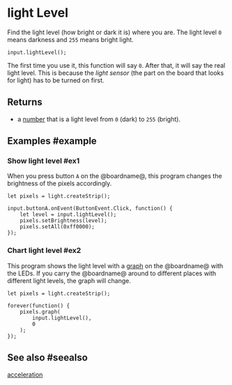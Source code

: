# light Level

Find the light level (how bright or dark it is) where you are.
The light level ``0`` means darkness and ``255`` means bright light.

```sig
input.lightLevel();
```

The first time you use it, this function will say ``0``.
After that, it will say the real light level.
This is because the _light sensor_ (the part on the board that looks for light)
has to be turned on first.

## Returns

* a [number](/types/number) that is a light level from ``0`` (dark) to ``255`` (bright).

## Examples #example

### Show light level #ex1

When you press button `A` on the @boardname@, this
program changes the brightness of the pixels accordingly.

```blocks
let pixels = light.createStrip();

input.buttonA.onEvent(ButtonEvent.Click, function() {
    let level = input.lightLevel();
    pixels.setBrightness(level);
    pixels.setAll(0xff0000);
});
```

### Chart light level #ex2

This program shows the light level with a [graph](/reference/light/graph) on the @boardname@ with the LEDs.
If you carry the @boardname@ around to different places with different light levels, the graph will change.

```blocks
let pixels = light.createStrip();

forever(function() {
    pixels.graph(
        input.lightLevel(),
        0
    );
});
```

## See also #seealso

[acceleration](/reference/input/acceleration)

